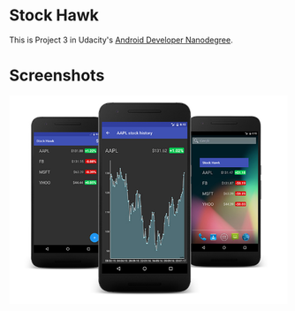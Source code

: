 # Stock Hawk

This is Project 3 in Udacity's [Android Developer Nanodegree](https://www.udacity.com/course/android-developer-nanodegree-by-google--nd801).

# Screenshots

![alt text](https://github.com/akitikkx/StockHawk/blob/master/screenshots/stock_hawk_promo_image.jpg "StockHawk screenshot")
